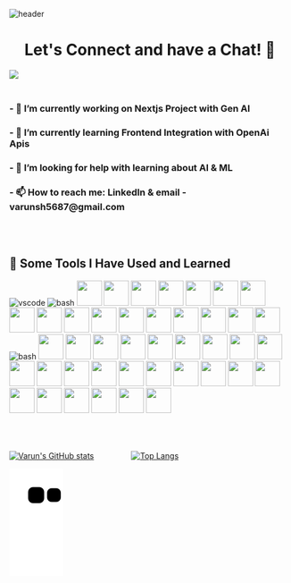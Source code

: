 
<!--
**varunsh23/varunsh23** is a ✨ _special_ ✨ repository because its `README.md` (this file) appears on your GitHub profile.

Here are some ideas to get you started:

- 🔭 I’m currently working on ...
- 🌱 I’m currently learning ...
- 👯 I’m looking to collaborate on ...
- 🤔 I’m looking for help with ...
- 💬 Ask me about ...
- 📫 How to reach me: ...
- 😄 Pronouns: ...
- ⚡ Fun fact: ...
-->
![header](https://capsule-render.vercel.app/api?type=waving&fontColor=FFFFFF&color=1099B2&height=120&section=header&text=Hello%20There!%20&fontSize=90)

<h1 style="text-align:center;">Let's Connect and have a Chat! 💬</h1>

<a href="https://www.linkedin.com/in/varun-sharma-463659190">
  <img height="50" src="https://www.vectorlogo.zone/logos/linkedin/linkedin-tile.svg"/>
</a>
<br><br>
 <h3>
 - 🔭 I’m currently working on Nextjs Project with Gen AI
 </h3>
 <h3>
- 🌱 I’m currently learning Frontend Integration with OpenAi Apis
</h3>

<h3>
- 🤔 I’m looking for help with learning about AI & ML
</h3>
 <h3>
- 📫 How to reach me: LinkedIn & email - varunsh5687@gmail.com
</h3>


<br><br>
<h2> 🚀 Some Tools I Have Used and Learned</h2>
<p align="left">
<img src="https://cdn.jsdelivr.net/gh/devicons/devicon/icons/vscode/vscode-original.svg" alt="vscode" width="45" height="45"/>
<img src="https://cdn.jsdelivr.net/gh/devicons/devicon/icons/bash/bash-original.svg" alt="bash" width="45" height="45"/>
   <img src="https://cdn.jsdelivr.net/gh/devicons/devicon@latest/icons/codepen/codepen-original.svg" width="45" height="45" />
   
 <img src="https://cdn.jsdelivr.net/gh/devicons/devicon@latest/icons/cplusplus/cplusplus-original.svg" width="45" height="45"/>
     <img src="https://cdn.jsdelivr.net/gh/devicons/devicon@latest/icons/css3/css3-original.svg" width="45" height="45"/>
   <img src="https://cdn.jsdelivr.net/gh/devicons/devicon@latest/icons/docker/docker-original.svg" width="45" height="45"/>
  <img src="https://cdn.jsdelivr.net/gh/devicons/devicon@latest/icons/eslint/eslint-original-wordmark.svg" width="45" height="45" />
    <img src="https://cdn.jsdelivr.net/gh/devicons/devicon@latest/icons/express/express-original.svg" width="45" height="45"/>
<img src="https://cdn.jsdelivr.net/gh/devicons/devicon@latest/icons/figma/figma-original.svg" width="45" height="45"/>
<img src="https://cdn.jsdelivr.net/gh/devicons/devicon@latest/icons/firebase/firebase-original.svg" width="45" height="45"/>
    <img src="https://cdn.jsdelivr.net/gh/devicons/devicon@latest/icons/firefox/firefox-original.svg" width="45" height="45"/>
<img src="https://cdn.jsdelivr.net/gh/devicons/devicon@latest/icons/linux/linux-original.svg" width="45" height="45"/>
<img src="https://cdn.jsdelivr.net/gh/devicons/devicon@latest/icons/git/git-original.svg" width="45" height="45"/>
            <img src="https://cdn.jsdelivr.net/gh/devicons/devicon@latest/icons/gitlab/gitlab-original.svg" width="45" height="45"/>
<img src="https://cdn.jsdelivr.net/gh/devicons/devicon@latest/icons/javascript/javascript-original.svg" width="45" height="45"/>
<img src="https://cdn.jsdelivr.net/gh/devicons/devicon@latest/icons/java/java-original.svg" width="45" height="45"/>
<img src="https://cdn.jsdelivr.net/gh/devicons/devicon@latest/icons/html5/html5-original.svg" width="45" height="45"/>
   <img src="https://cdn.jsdelivr.net/gh/devicons/devicon@latest/icons/graphql/graphql-plain.svg" width="45" height="45" />
  <img src="https://cdn.jsdelivr.net/gh/devicons/devicon@latest/icons/google/google-original.svg" width="45" height="45" />
<img src="https://cdn.jsdelivr.net/gh/devicons/devicon@latest/icons/bootstrap/bootstrap-original.svg"  alt="bash" width="45" height="45"/>
 <img src="https://cdn.jsdelivr.net/gh/devicons/devicon@latest/icons/chrome/chrome-original.svg"  width="45" height="45"/>
 <img src="https://cdn.jsdelivr.net/gh/devicons/devicon@latest/icons/axios/axios-plain-wordmark.svg" width="45" height="45"/>
<img src="https://cdn.jsdelivr.net/gh/devicons/devicon@latest/icons/babel/babel-original.svg" width="45" height="45" />
<img src="https://cdn.jsdelivr.net/gh/devicons/devicon@latest/icons/c/c-original.svg" width="45" height="45" />
<img src="https://cdn.jsdelivr.net/gh/devicons/devicon@latest/icons/antdesign/antdesign-original.svg" width="45" height="45"/>
<img src="https://cdn.jsdelivr.net/gh/devicons/devicon@latest/icons/angularjs/angularjs-original.svg" width="45" height="45"/>
<img src="https://cdn.jsdelivr.net/gh/devicons/devicon@latest/icons/apachekafka/apachekafka-original-wordmark.svg" width="45" height="45"/>
<img src="https://cdn.jsdelivr.net/gh/devicons/devicon@latest/icons/amazonwebservices/amazonwebservices-original-wordmark.svg" width="45" height="45" />
<img src="https://cdn.jsdelivr.net/gh/devicons/devicon@latest/icons/mongodb/mongodb-original.svg" width="45" height="45"/>
<img src="https://cdn.jsdelivr.net/gh/devicons/devicon@latest/icons/mongoose/mongoose-original.svg" width="45" height="45" />
 <img src="https://cdn.jsdelivr.net/gh/devicons/devicon@latest/icons/mysql/mysql-original-wordmark.svg" width="45" height="45" />
 <img src="https://cdn.jsdelivr.net/gh/devicons/devicon@latest/icons/nextjs/nextjs-original.svg" width="45" height="45"/>
 <img src="https://cdn.jsdelivr.net/gh/devicons/devicon@latest/icons/nodejs/nodejs-original-wordmark.svg" width="45" height="45"/>
  <img src="https://cdn.jsdelivr.net/gh/devicons/devicon@latest/icons/npm/npm-original-wordmark.svg" width="45" height="45"/>
 <img src="https://cdn.jsdelivr.net/gh/devicons/devicon@latest/icons/postman/postman-original.svg" width="45" height="45"/>
 <img src="https://cdn.jsdelivr.net/gh/devicons/devicon@latest/icons/python/python-original.svg" width="45" height="45"/>
 <img src="https://cdn.jsdelivr.net/gh/devicons/devicon@latest/icons/react/react-original.svg" width="45" height="45"/>
 <img src="https://cdn.jsdelivr.net/gh/devicons/devicon@latest/icons/redux/redux-original.svg" width="45" height="45"/>
 <img src="https://cdn.jsdelivr.net/gh/devicons/devicon@latest/icons/sass/sass-original.svg" width="45" height="45"/>
  <img src="https://cdn.jsdelivr.net/gh/devicons/devicon@latest/icons/sentry/sentry-original.svg" width="45" height="45"/>
  <img src="https://cdn.jsdelivr.net/gh/devicons/devicon@latest/icons/slack/slack-original.svg" width="45" height="45"/>
  <img src="https://cdn.jsdelivr.net/gh/devicons/devicon@latest/icons/stackoverflow/stackoverflow-original.svg" width="45" height="45"/>
  <img src="https://cdn.jsdelivr.net/gh/devicons/devicon@latest/icons/tailwindcss/tailwindcss-original.svg" width="45" height="45"/>
 <img src="https://cdn.jsdelivr.net/gh/devicons/devicon@latest/icons/typescript/typescript-original.svg" width="45" height="45"/>
 <img src="https://cdn.jsdelivr.net/gh/devicons/devicon@latest/icons/vitejs/vitejs-original.svg" width="45" height="45" />


                                                                                                                                             
                                                                                                                                             
  <br><br>                                                                                                                                         
[![Varun's GitHub stats](https://github-readme-stats.vercel.app/api?username=varunsh23&show_icons=true&theme=radical)](https://github.com/varunsh23/github-readme-stats)                                             &nbsp;&nbsp;&nbsp;&nbsp;&nbsp;&nbsp;&nbsp;&nbsp;&nbsp;&nbsp;&nbsp;&nbsp;&nbsp;&nbsp;&nbsp; [![Top Langs](https://github-readme-stats.vercel.app/api/top-langs/?username=varunsh23&layout=compact)](https://github.com/varunsh23/github-readme-stats) 

![Snake animation](https://github.com/varunsh23/varunsh23/blob/output/github-contribution-grid-snake.svg)     
          
</p>
